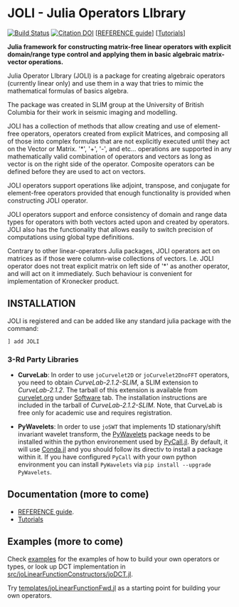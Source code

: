 # JOLI - Julia Operators LIbrary

[![Build Status](https://travis-ci.org/slimgroup/JOLI.jl.svg?branch=master)](https://travis-ci.org/slimgroup/JOLI.jl)
[![Citation DOI](https://zenodo.org/badge/DOI/10.5281/zenodo.3883023.svg)](https://doi.org/10.5281/zenodo.3883023)
[[REFERENCE guide](https://slimgroup.github.io/JOLI.jl)]
[[Tutorials](tutorials/)]

**Julia framework for constructing matrix-free linear operators
with explicit domain/range type control
and applying them in basic algebraic matrix-vector operations.**

Julia Operator LIbrary (JOLI) is a package for creating
algebraic operators (currently linear only) and use them
in a way that tries to mimic the mathematical formulas of
basics algebra.

The package was created in SLIM group at the University of
British Columbia for their work in seismic imaging and modelling.

JOLI has a collection of methods that allow creating and
use of element-free operators, operators created from explicit
Matrices, and composing all of those into complex formulas that
are not explicitly executed until they act on the Vector or Matrix.
'*', '+', '-', and etc... operations are supported in any mathematically
valid combination of operators and vectors as long as vector is on the
right side of the operator. Composite operators can be
defined before they are used to act on vectors.

JOLI operators support operations like adjoint, transpose,
and conjugate for element-free operators provided that enough
functionality is provided when constructing JOLI operator.

JOLI operators support and enforce consistency of domain and range
data types for operators with both vectors acted upon and created
by operators. JOLI also has the functionality that allows easily to
switch precision of computations using global type definitions.

Contrary to other linear-operators Julia packages, JOLI operators act on
matrices as if those were column-wise collections of vectors. I.e.
JOLI operator does not treat explicit matrix on left side of '*' as
another operator, and will act on it immediately. Such behaviour
is convenient for implementation of Kronecker product.

## INSTALLATION

JOLI is registered and can be added like any standard julia package with the command:

```
] add JOLI
```

### 3-Rd Party Libraries ###

- **CurveLab**: In order to use `joCurvelet2D` or `joCurvelet2DnoFFT` operators, you need to obtain *CurveLab-2.1.2-SLIM*, a SLIM extension to *CurveLab-2.1.2*. The tarball of this extension is available from [curvelet.org](http://www.curvelet.org) under [Software](http://www.curvelet.org/software.html) tab. The installation instructions are included in the tarball of *CurveLab-2.1.2-SLIM*. Note, that CurveLab is free only for academic use and requires registration.

- **PyWavelets**: In order to use `joSWT` that implements 1D stationary/shift invariant wavelet transform, the [PyWavelets](https://github.com/PyWavelets/pywt) package needs to be installed within the python environement used by [PyCall.jl](https://github.com/JuliaPy/PyCall.jl). By default, it will use [Conda.jl](https://github.com/JuliaPy/Conda.jl) and you should follow its directiv to install a package within it. If you have configured `PyCall` with your own python environment you can install `PyWavelets` via `pip install --upgrade PyWavelets`.

## Documentation (more to come)

- [REFERENCE guide](https://slimgroup.github.io/JOLI.jl).
- [Tutorials](tutorials/)

## Examples (more to come)

Check [examples](examples) for the examples of how to build your own operators or types,
or look up DCT implementation in [src/joLinearFunctionConstructors/joDCT.jl](src/joLinearFunctionConstructors/joDCT.jl).

Try [templates/joLinearFunctionFwd.jl](templates/joLinearFunctionFwd.jl) as a starting point for building your own operators.
